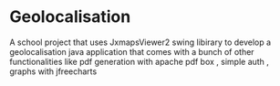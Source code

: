 # Geolocalisation
A school project that uses JxmapsViewer2 swing libirary to develop a geolocalisation java application that comes with a bunch of other functionalities like pdf generation with apache pdf box , simple auth , graphs with jfreecharts
